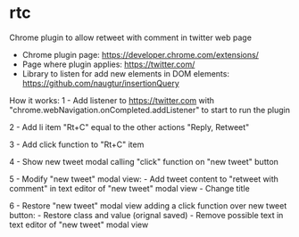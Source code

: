 rtc
===

Chrome plugin to allow retweet with comment in twitter web page


* Chrome plugin page: https://developer.chrome.com/extensions/
* Page where plugin applies: https://twitter.com/
* Library to listen for add new elements in DOM elements: https://github.com/naugtur/insertionQuery

How it works:
 1 - Add listener to https://twitter.com with "chrome.webNavigation.onCompleted.addListener" to start to run the plugin

 2 - Add li item "Rt+C" equal to the other actions "Reply, Retweet"

 3 - Add click function to "Rt+C" item

 4 - Show new tweet modal calling "click" function on "new tweet" button

 5 - Modify "new tweet" modal view:
	  - Add tweet content to "retweet with comment" in text editor of "new tweet" modal view
	  - Change title

 6 - Restore "new tweet" modal view adding a click function over new tweet button:
      - Restore class and value (orignal saved)
      - Remove possible text in text editor of "new tweet" modal view